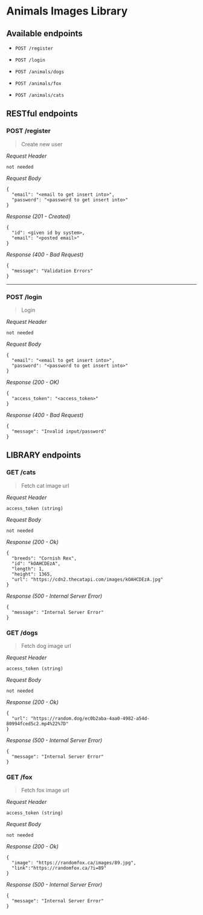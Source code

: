 # Animals Images Library

## Available endpoints
- `POST /register`
- `POST /login`

- `POST /animals/dogs`
- `POST /animals/fox`
- `POST /animals/cats`

## RESTful endpoints
### POST /register

> Create new user

_Request Header_
```
not needed
```

_Request Body_
```
{
  "email": "<email to get insert into>",
  "password": "<password to get insert into>"
}
```

_Response (201 - Created)_
```
{
  "id": <given id by system>,
  "email": "<posted email>"
}
```

_Response (400 - Bad Request)_
```
{
  "message": "Validation Errors"
}
```

---
### POST /login

> Login

_Request Header_
```
not needed
```

_Request Body_
```
{
  "email": "<email to get insert into>",
  "password": "<password to get insert into>"
}
```

_Response (200 - OK)_
```
{
  "access_token": "<access_token>"
}
```

_Response (400 - Bad Request)_
```
{
  "message": "Invalid input/password"
}
```

## LIBRARY endpoints
### GET /cats

> Fetch cat image url

_Request Header_
```
access_token (string)
```

_Request Body_
```
not needed
```

_Response (200 - Ok)_
```
{
  "breeds": "Cornish Rex",
  "id": "kOAHCDEzA",
  "length": 1,
  "height": 1365,
  "url": "https://cdn2.thecatapi.com/images/kOAHCDEzA.jpg"
}
```

_Response (500 - Internal Server Error)_
```
{
  "message": "Internal Server Error"
}
```

### GET /dogs

> Fetch dog image url

_Request Header_
```
access_token (string)
```

_Request Body_
```
not needed
```

_Response (200 - Ok)_
```
{
  "url": "https://random.dog/ec0b2aba-4aa0-4982-a54d-80994fced5c2.mp4%22%7D"
}
```

_Response (500 - Internal Server Error)_
```
{
  "message": "Internal Server Error"
}
```

### GET /fox

> Fetch fox image url

_Request Header_
```
access_token (string)
```

_Request Body_
```
not needed
```

_Response (200 - Ok)_
```
{
  "image": "https://randomfox.ca/images/89.jpg",
  "link":"https://randomfox.ca/?i=89"
}
```

_Response (500 - Internal Server Error)_
```
{
  "message": "Internal Server Error"
}
```

